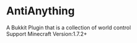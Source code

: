 # AntiAnything
A Bukkit Plugin that is a collection of world control<br />
Support Minecraft Version:1.7.2+
